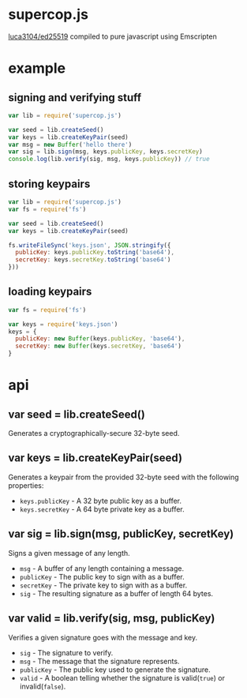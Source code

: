 # supercop.js
[luca3104/ed25519](https://github.com/luca3104/ed25519) compiled to pure javascript using Emscripten

# example
## signing and verifying stuff
``` javascript
var lib = require('supercop.js')

var seed = lib.createSeed()
var keys = lib.createKeyPair(seed)
var msg = new Buffer('hello there')
var sig = lib.sign(msg, keys.publicKey, keys.secretKey)
console.log(lib.verify(sig, msg, keys.publicKey)) // true
```

## storing keypairs
``` javascript
var lib = require('supercop.js')
var fs = require('fs')

var seed = lib.createSeed()
var keys = lib.createKeyPair(seed)

fs.writeFileSync('keys.json', JSON.stringify({
  publicKey: keys.publicKey.toString('base64'),
  secretKey: keys.secretKey.toString('base64')
}))
```

## loading keypairs
``` javascript
var fs = require('fs')

var keys = require('keys.json')
keys = {
  publicKey: new Buffer(keys.publicKey, 'base64'),
  secretKey: new Buffer(keys.secretKey, 'base64')
}
```

# api
## var seed = lib.createSeed()
Generates a cryptographically-secure 32-byte seed.

## var keys = lib.createKeyPair(seed)
Generates a keypair from the provided 32-byte seed with the following properties:
* `keys.publicKey` - A 32 byte public key as a buffer.
* `keys.secretKey` - A 64 byte private key as a buffer.

## var sig = lib.sign(msg, publicKey, secretKey)
Signs a given message of any length.
* `msg` - A buffer of any length containing a message.
* `publicKey` - The public key to sign with as a buffer.
* `secretKey` - The private key to sign with as a buffer.
* `sig` - The resulting signature as a buffer of length 64 bytes.

## var valid = lib.verify(sig, msg, publicKey)
Verifies a given signature goes with the message and key.
* `sig` - The signature to verify.
* `msg` - The message that the signature represents.
* `publicKey` - The public key used to generate the signature.
* `valid` - A boolean telling whether the signature is valid(`true`) or invalid(`false`).
